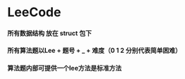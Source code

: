 # LeeCode
#### 所有数据结构 放在 struct 包下
#### 所有算法题以Lee + 题号 + _ + 难度（0 1 2 分别代表简单困难）
#### 算法题内部可提供一个lee方法是标准方法